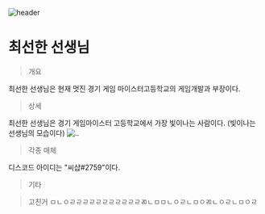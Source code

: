 ![header](https://blog.kakaocdn.net/dn/bZUth0/btqZDP0Q3GQ/H6cEeD6m2Feq2Rtyl3W4b0/img.jpg)
# 최선한 선생님
>개요

최선한 선생님은 현재 멋진 경기 게임 마이스터고등학교의 게임개발과 부장이다.
>상세

최선한 선생님은 경기 게임마이스터 고등학교에서 가장 빛이나는 사람이다.
(빛이나는 선생님의 모습이다)
![..](https://post-phinf.pstatic.net/MjAxOTAxMjVfMTIx/MDAxNTQ4NDAwNjU4OTE4.Lc3dmZQ9ZWWZS9CS6_wqUr0EbBaQxq_ropiPSDuXQj4g.PUsVjZllgYFfDWWULwglJ_CohO5RtZLy-UlLpy5JVpwg.JPEG/02.JPG?type=w1200)

>각종 매체

디스코드 아이디는 "씨샵#2759"이다.

>기타


> 고친거 ㅁㄴㅇㄹㄹㄹㄹㄹㄹㄹㄹㄹㄹㄹㄻㄴㅁㅁㄴㅇㄹㄴㅁㅇㄻㄴㅇㄹㄴㅁㅇㄹ
